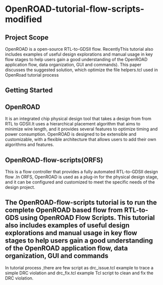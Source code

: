 # OpenROAD-tutorial-flow-scripts-modified
## Project Scope

OpenROAD is a open-source RTL-to-GDSII  flow.  RecentlyThis tutorial also includes examples of useful design explorations and manual usage in key flow stages to help users gain a good understanding of the OpenROAD application flow, data organization, GUI and commands).  This paper discusses the suggested solution, which optimize the file  helpers.tcl  used in OpenRoad tutorial process


## Getting Started

## OpenROAD
 It is an integrated chip physical design tool that takes a design from from RTL to GDSII.It uses a hierarchical placement algorithm that aims to minimize wire length, and it provides several features to optimize timing and power consumption. OpenROAD is designed to be extensible and customizable, with a flexible architecture that allows users to add their own algorithms and features. 
 
## OpenROAD-flow-scripts(ORFS) 
This is a flow controller that provides a fully automated RTL-to-GDSII design flow .In ORFS, OpenROAD is used as a plug-in for the physical design stage, and it can be configured and customized to meet the specific needs of the design project.

## The OpenROAD-flow-scripts tutorial is to run the complete OpenROAD based flow from RTL-to-GDS using OpenROAD Flow Scripts. This tutorial also includes examples of useful design explorations and manual usage in key flow stages to help users gain a good understanding of the OpenROAD application flow, data organization, GUI and commands
In tutorial process ,there are few script as  drc_issue.tcl  example to trace a simple DRC violation and  drc_fix.tcl example Tcl script to clean and fix the DRC violation.

